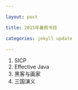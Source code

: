 ```yaml
---

layout: post

title: 2015年暑假书目

categories: jekyll update

---
```


1. SICP
2. Effective Java
3. 黑客与画家
4. 三国演义